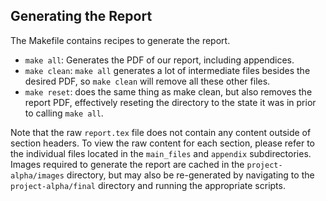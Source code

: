 ## Generating the Report

The Makefile contains recipes to generate the report. 
- `make all`: Generates the PDF of our report, including appendices. 
- `make clean`: `make all` generates a lot of intermediate files besides the desired PDF, so `make clean` will remove all these other files. 
- `make reset`: does the same thing as make clean, but also removes the report PDF, effectively reseting the directory to the state it was in prior to calling `make all`.

Note that the raw `report.tex` file does not contain any content outside of section headers. To view the raw content for each section, please refer to the individual files located in the `main_files` and `appendix` subdirectories. Images required to generate the report are cached in the `project-alpha/images`  directory, but may also be re-generated by navigating to the `project-alpha/final` directory and running the appropriate scripts. 
